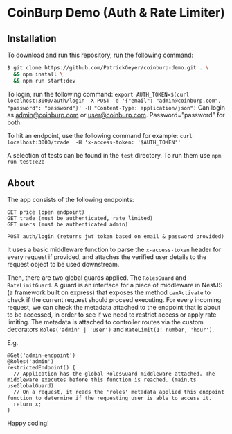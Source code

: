 
# CoinBurp Demo (Auth & Rate Limiter)

## Installation

To download and run this repository, run the following command:
```bash
$ git clone https://github.com/PatrickGeyer/coinburp-demo.git . \
  && npm install \
  && npm run start:dev
```

To login, run the following command:
```export AUTH_TOKEN=$(curl localhost:3000/auth/login -X POST -d '{"email": "admin@coinburp.com", "password": "password"}' -H "Content-Type: application/json")```
Can login as admin@coinburp.com or user@coinburp.com. Password="password" for both.

To hit an endpoint, use the following command for example: `curl localhost:3000/trade  -H 'x-access-token: '$AUTH_TOKEN''`

A selection of tests can be found in the `test` directory. To run them use `npm run test:e2e`
## About
The app consists of the following endpoints: 

```
GET price (open endpoint)
GET trade (must be authenticated, rate limited)
GET users (must be authenticated admin)

POST auth/login (returns jwt token based on email & password provided)
```

It uses a basic middleware function to parse the `x-access-token` header for every request if provided, and attaches the verified user details to the request object to be used downstream.

Then, there are two global guards applied. The `RolesGuard` and `RateLimitGuard`. A guard is an interface for a piece of middleware in NestJS (a framework built on express) that exposes the method `canActivate` to check if the current request should proceed executing. 
For every incoming request, we can check the metadata attached to the endpoint that is about to be accessed, in order to see if we need to restrict access or apply rate limiting.
The metadata is attached to controller routes via the custom decorators `Roles('admin' | 'user')` and `RateLimit(1: number, 'hour')`.

E.g.

```
@Get('admin-endpoint')
@Roles('admin')
restrictedEndpoint() {
  // Application has the global RolesGuard middleware attached. The middleware executes before this function is reached. (main.ts useGlobalGuard)
  // On a request, it reads the 'roles' metadata applied this endpoint function to determine if the requesting user is able to access it.
  return x;
}
```

Happy coding!